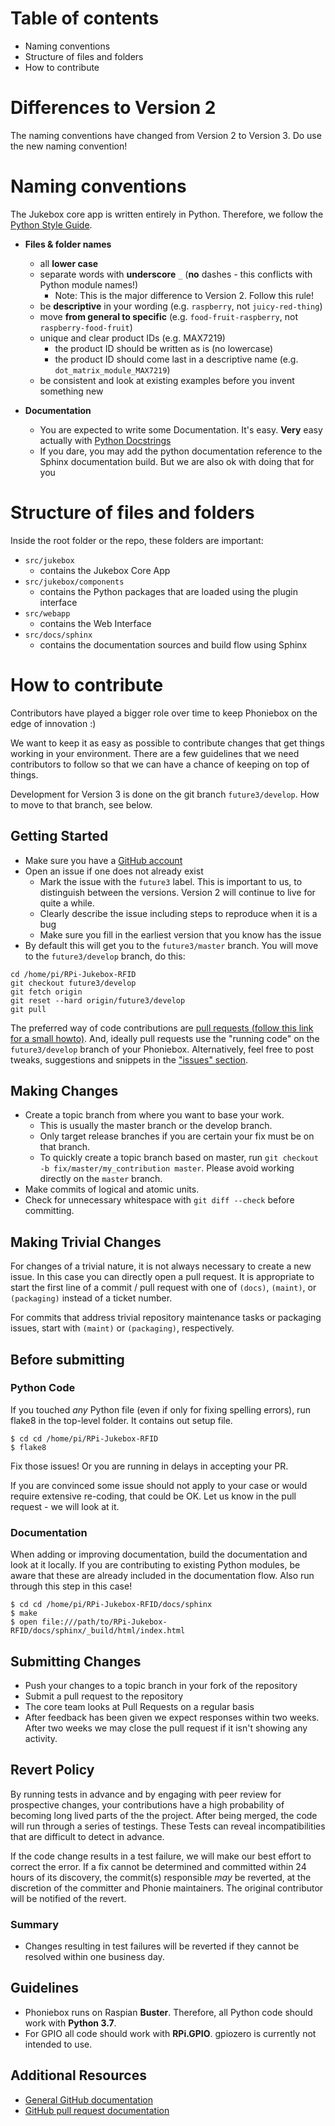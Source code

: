 
# Table of contents

* Naming conventions
* Structure of files and folders
* How to contribute

# Differences to Version 2

The naming conventions have changed from Version 2 to Version 3. Do use the new naming convention! 

# Naming conventions

The Jukebox core app is written entirely in Python. Therefore, we follow the [Python Style Guide](https://www.python.org/dev/peps/pep-0008/).

* **Files & folder names**
    * all **lower case**
    * separate words with **underscore** `_` (**no** dashes - this conflicts with Python module names!)
      * Note: This is the major difference to Version 2. Follow this rule!
    * be **descriptive** in your wording (e.g. `raspberry`, not `juicy-red-thing`)
    * move **from general to specific** (e.g. `food-fruit-raspberry`, not `raspberry-food-fruit`)
    * unique and clear product IDs (e.g. MAX7219)
        * the product ID should be written as is (no lowercase)
        * the product ID should come last in a descriptive name (e.g. `dot_matrix_module_MAX7219`)
    * be consistent and look at existing examples before you invent something new

* **Documentation**
    * You are expected to write some Documentation. It's easy. **Very** easy actually with [Python Docstrings](https://www.geeksforgeeks.org/python-docstrings/)
    * If you dare, you may add the python documentation reference to the Sphinx documentation build. But we are also ok with doing that for you 
  
# Structure of files and folders

Inside the root folder or the repo, these folders are important:

* `src/jukebox`
  * contains the Jukebox Core App
* `src/jukebox/components`
  * contains the Python packages that are loaded using the plugin interface
* `src/webapp`
  * contains the Web Interface
* `src/docs/sphinx`  
  * contains the documentation sources and build flow using Sphinx 

# How to contribute

Contributors have played a bigger role over time to keep Phoniebox on the edge of innovation :)

We want to keep it as easy as possible to contribute changes that get things working in your environment. 
There are a few guidelines that we need contributors to follow so that we can have a chance of keeping on top of things.

Development for Version 3 is done on the git branch `future3/develop`. How to move to that branch, see below.

## Getting Started

* Make sure you have a [GitHub account](https://github.com/signup/free)
* Open an issue if one does not already exist
  * Mark the issue with the `future3` label. This is important to us, to distinguish between the versions. 
    Version 2 will continue to live for quite a while. 
  * Clearly describe the issue including steps to reproduce when it is a bug
  * Make sure you fill in the earliest version that you know has the issue
* By default this will get you to the `future3/master` branch. You will move to the `future3/develop` branch, do this:

~~~
cd /home/pi/RPi-Jukebox-RFID
git checkout future3/develop
git fetch origin
git reset --hard origin/future3/develop
git pull
~~~

The preferred way of code contributions are [pull requests (follow this link for a small howto)](https://www.digitalocean.com/community/tutorials/how-to-create-a-pull-request-on-github). 
And, ideally pull requests use the "running code" on the `future3/develop` branch of your Phoniebox. 
Alternatively, feel free to post tweaks, suggestions and snippets in the ["issues" section](https://github.com/MiczFlor/RPi-Jukebox-RFID/issues).


## Making Changes

* Create a topic branch from where you want to base your work.
  * This is usually the master branch or the develop branch.
  * Only target release branches if you are certain your fix must be on that
    branch.
  * To quickly create a topic branch based on master, run `git checkout -b
    fix/master/my_contribution master`. Please avoid working directly on the
    `master` branch.
* Make commits of logical and atomic units.
* Check for unnecessary whitespace with `git diff --check` before committing.

## Making Trivial Changes

For changes of a trivial nature, it is not always necessary to create a new issue. In this case
you can directly open a pull request. It is appropriate to start the first line of a
commit / pull request with one of  `(docs)`, `(maint)`, or `(packaging)` instead of a ticket
number.

For commits that address trivial repository maintenance tasks or packaging
issues, start with `(maint)` or `(packaging)`,
respectively.

## Before submitting

### Python Code

If you touched *any* Python file (even if only for fixing spelling errors), run flake8 in the top-level folder. 
It contains out setup file.

~~~
$ cd cd /home/pi/RPi-Jukebox-RFID
$ flake8
~~~

Fix those issues! Or you are running in delays in accepting your PR.

If you are convinced some issue should not apply to your case or would require extensive re-coding, that could be OK. 
Let us know in the pull request - we will look at it. 

### Documentation

When adding or improving documentation, build the documentation and look at it locally. 
If you are contributing to existing Python modules, be aware that these are already included in the documentation flow.
Also run through this step in this case!

~~~
$ cd cd /home/pi/RPi-Jukebox-RFID/docs/sphinx
$ make
$ open file:///path/to/RPi-Jukebox-RFID/docs/sphinx/_build/html/index.html
~~~

## Submitting Changes

* Push your changes to a topic branch in your fork of the repository
* Submit a pull request to the repository
* The core team looks at Pull Requests on a regular basis
* After feedback has been given we expect responses within two weeks. After two
  weeks we may close the pull request if it isn't showing any activity.

## Revert Policy

By running tests in advance and by engaging with peer review for prospective
changes, your contributions have a high probability of becoming long lived
parts of the the project. After being merged, the code will run through a
series of testings. These Tests can reveal incompatibilities that are difficult
to detect in advance.

If the code change results in a test failure, we will make our best effort to
correct the error. If a fix cannot be determined and committed within 24 hours
of its discovery, the commit(s) responsible _may_ be reverted, at the
discretion of the committer and Phonie maintainers. 
The original contributor will be notified of the revert. 

### Summary

* Changes resulting in test failures will be reverted if they cannot
  be resolved within one business day.

## Guidelines ##
* Phoniebox runs on Raspian **Buster**. Therefore, all Python code should work with **Python 3.7**.
* For GPIO all code should work with **RPi.GPIO**. gpiozero is currently not intended to use.

## Additional Resources

* [General GitHub documentation](https://help.github.com/)
* [GitHub pull request documentation](https://help.github.com/articles/creating-a-pull-request/)
